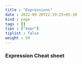 ```yaml
---
title : "Expressions"
date : 2022-09-20T22:39:25+05:30
kind : page 
tags : []
tips : ["expr"]
tiplist : false
weight : 50
---
```


### Expression Cheat sheet
